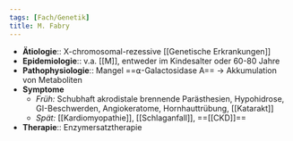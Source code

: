 ```yaml
---
tags: [Fach/Genetik]
title: M. Fabry
---
```

- **Ätiologie**:: X-chromosomal-rezessive [[Genetische Erkrankungen]]
- **Epidemiologie**:: v.a. [[M]], entweder im Kindesalter oder 60-80 Jahre
- **Pathophysiologie**:: Mangel ==⍺-Galactosidase A== → Akkumulation von Metaboliten
- **Symptome**
	- *Früh:* Schubhaft akrodistale brennende Parästhesien, Hypohidrose, GI-Beschwerden, Angiokeratome, Hornhauttrübung, [[Katarakt]]
	- *Spät:* [[Kardiomyopathie]], [[Schlaganfall]], ==[[CKD]]==
- **Therapie**:: Enzymersatztherapie